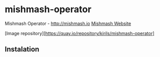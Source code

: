# mishmash-operator
Mishmash Operator - http://mishmash.io
[Mishmash Website][website]

[Image repository][https://quay.io/repository/kirils/mishmash-operator]

## Instalation


[website]: https://mishmash.io
